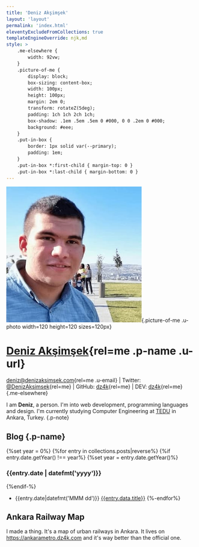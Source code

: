 ```yaml
---
title: 'Deniz Akşimşek'
layout: 'layout'
permalink: 'index.html'
eleventyExcludeFromCollections: true
templateEngineOverride: njk,md
style: >
    .me-elsewhere {
        width: 92vw;
    }
    .picture-of-me {
        display: block;
        box-sizing: content-box;
        width: 100px;
        height: 100px;
        margin: 2em 0;
        transform: rotateZ(5deg);
        padding: 1ch 1ch 2ch 1ch;
        box-shadow: .1em .5em .5em 0 #000, 0 0 .2em 0 #000;
        background: #eee;
    }
    .put-in-box {
        border: 1px solid var(--primary);
        padding: 1em;
    }
    .put-in-box *:first-child { margin-top: 0 }
    .put-in-box *:last-child { margin-bottom: 0 }
---
```


<div class=h-card>

![Deniz Akşimşek](/assets/me.jpeg){.picture-of-me .u-photo width=120 height=120 sizes=120px}

# [Deniz Akşimşek](https://denizaksimsek.com/){rel=me .p-name .u-url} #

<deniz@denizaksimsek.com>{rel=me .u-email} | Twitter: [@DenizAksimsek][twitter]{rel=me} | GitHub: [dz4k][github]{rel=me} | DEV: [dz4k][devto]{rel=me}
{.me-elsewhere}

I am **Deniz**, a person. I'm into web development, programming languages and design. I'm currently studying Computer Engineering at [TEDU] in Ankara, Turkey.
{.p-note}

</div>


<section class=h-feed>

## Blog {.p-name}

{%set year = 0%}
{%for entry in collections.posts|reverse%}
{%if entry.date.getYear() !== year%}
{%set year = entry.date.getYear()%}
### {{entry.date | datefmt('yyyy')}}
{%endif-%}
- <time datetime="{{entry.date|isodatetime}}">{{entry.date|datefmt('MMM dd')}}</time> [{{entry.data.title}}]({{entry.url|url}})
{%-endfor%}

</section>

<div class="put-in-box">

## Ankara Railway Map

I made a thing. It's a map of urban railways in Ankara. It lives on <https://ankarametro.dz4k.com> and it's way better than the official one.

</div>


[cats]: //cats.denizaksimsek.com
[TEDU]: //www.tedu.edu.tr/
[Twitter]: //twitter.com/DenizAksimsek/
[devto]: https://dev.to/dz4k
[email me]: mailto:deniz@denizaksimsek.com
[GitHub]: //github.com/dz4k/
